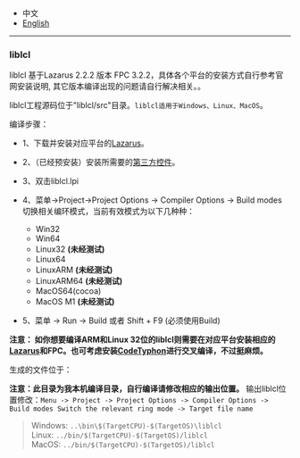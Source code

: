 
* 中文   
* [English](Compile.README.en-US.md)   

----

### liblcl 

liblcl 基于Lazarus 2.2.2 版本 FPC 3.2.2，具体各个平台的安装方式自行参考官网安装说明, 其它版本编译出现的问题请自行解决相关。。

liblcl工程源码位于"liblcl/src"目录。`liblcl适用于Windows、Linux、MacOS`。       

编译步骤：  

* 1、下载并安装对应平台的[Lazarus](https://www.lazarus-ide.org/index.php?page=downloads)。
* 2、（已经预安装）安装所需要的[第三方控件](src/3rd-party/README.md)。
* 3、双击liblcl.lpi  
* 4、菜单->Project->Project Options -> Compiler Options -> Build modes 切换相关编环模式，当前有效模式为以下几种种：   
   * Win32  
   * Win64  
   * Linux32 **(未经测试)**
   * Linux64  
   * LinuxARM **(未经测试)** 
   * LinuxARM64 **(未经测试)**
   * MacOS64(cocoa)
   * MacOS M1 **(未经测试)**
   
* 5、菜单 -> Run -> Build 或者 Shift + F9 (必须使用Build)  

**注意： 如你想要编译ARM和Linux 32位的liblcl则需要在对应平台安装相应的[Lazarus](http://www.lazarus-ide.org/)和FPC。也可考虑安装[CodeTyphon](http://www.pilotlogic.com/sitejoom/index.php/codetyphon)进行交叉编译，不过挺麻烦。**

生成的文件位于：  

**注意：此目录为我本机编译目录，自行编译请修改相应的输出位置。**
输出liblcl位置修改：`Menu -> Project -> Project Options -> Compiler Options -> Build modes Switch the relevant ring mode -> Target file name`  

> Windows: `..\bin\$(TargetCPU)-$(TargetOS)\liblcl`     
> Linux: `../bin/$(TargetCPU)-$(TargetOS)/liblcl`  
> MacOS: `../bin/$(TargetCPU)-$(TargetOS)/liblcl`

